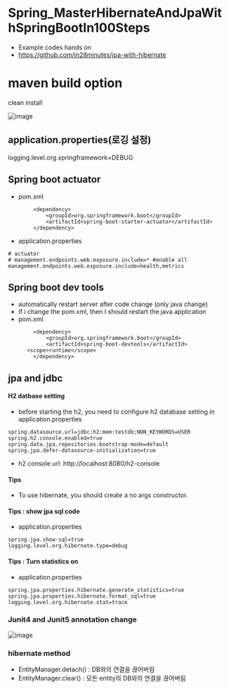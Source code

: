 # Spring_MasterHibernateAndJpaWithSpringBootIn100Steps
 - Example codes hands on
 - https://github.com/in28minutes/jpa-with-hibernate


# maven build option
clean install

![image](https://user-images.githubusercontent.com/22423285/170939372-95f0424b-a146-4927-ad9a-7d264c0851f3.png)


## application.properties(로깅 설정)
logging.level.org.springframework=DEBUG

## Spring boot actuator
 - pom.xml
```
		<dependency>
			<groupId>org.springframework.boot</groupId>
			<artifactId>spring-boot-starter-actuator</artifactId>
		</dependency>

```
 - application.properties
```
# actuator
# management.endpoints.web.exposure.include=* #enable all
management.endpoints.web.exposure.include=health,metrics
```

## Spring boot dev tools
 - automatically restart server after code change (only java change)
 - If i change the pom.xml, then I should restart the java application
 - pom.xml
```
		<dependency>
			<groupId>org.springframework.boot</groupId>
			<artifactId>spring-boot-devtools</artifactId>
      <scope>runtime</scope>
		</dependency>

```


## jpa and jdbc

#### H2 datbase setting
 - before starting the h2, you need to configure h2 database setting in application.properties
```
spring.datasource.url=jdbc:h2:mem:testdb;NON_KEYWORDS=USER
spring.h2.console.enabled=true
spring.data.jpa.repositories.bootstrap-mode=default
spring.jpa.defer-datasource-initialization=true
```
 - h2 console url: http://localhost:8080/h2-console


#### Tips
 - To use hibernate, you should create a no args constructor.

#### Tips : show jpa sql code
 - application.properties
```
spring.jpa.show-sql=true
logging.level.org.hibernate.type=debug
```

#### Tips : Turn statistics on
 - application.properties
```
spring.jpa.properties.hibernate.generate_statistics=true
spring.jpa.properties.hibernate.format_sql=true
logging.level.org.hibernate.stat=trace
```

### Junit4 and Junit5 annotation change
![image](https://user-images.githubusercontent.com/22423285/171105428-845981dc-4e21-436b-b134-e0128e7614be.png)

### hibernate method
 - EntityManager.detach() : DB와의 연결을 끊어버림
 - EntityManager.clear() : 모든 entity의 DB와의 연결을 끊어버림
